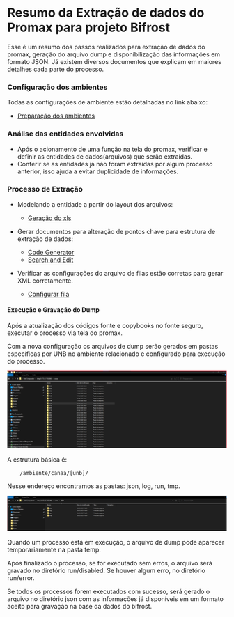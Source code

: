 # Resumo da Extração de dados do Promax para projeto Bifrost

Esse é um resumo dos passos realizados para extração de dados do promax, geração do arquivo dump e disponibilização das informações em formato JSON.
Já existem diversos documentos que explicam em maiores detalhes cada parte do processo.

### Configuração dos ambientes

Todas as configurações de ambiente estão detalhadas no link abaixo:

- [Preparação dos ambientes](https://dev.azure.com/AMBEV-SA/AMBEV-BIFROST/_wiki/wikis/Bifrost/2519/Configura%C3%A7%C3%A3o-de-Ambiente)

### Análise das entidades envolvidas

- Após o acionamento de uma função na tela do promax, verificar e definir as entidades de dados(arquivos) que serão extraídas.
- Conferir se as entidades já não foram extraídas por algum processo anterior, isso ajuda a evitar duplicidade de informações.

### Processo de Extração

- Modelando a entidade a partir do layout dos arquivos:

  - [Geração do xls](https://dev.azure.com/AMBEV-SA/AMBEV-BIFROST/_wiki/wikis/Bifrost/2682/Modelando-a-Entidade)

- Gerar documentos para alteração de pontos chave para estrutura de extração de dados:

  - [Code Generator](https://dev.azure.com/AMBEV-SA/AMBEV-BIFROST/_wiki/wikis/Bifrost/2582/Code-Gen-Extra%C3%A7%C3%A3o)
  - [Search and Edit](https://dev.azure.com/AMBEV-SA/AMBEV-BIFROST/_wiki/wikis/Bifrost/2586/Search-and-Edit-Extra%C3%A7%C3%A3o)

- Verificar as configurações do arquivo de filas estão corretas para gerar XML corretamente.
  - [Configurar fila](https://dev.azure.com/AMBEV-SA/AMBEV-BIFROST/_wiki/wikis/Bifrost/806/7-Alterar-CONFIG_CANAA.XML)

#### Execução e Gravação do Dump

Após a atualização dos códigos fonte e copybooks no fonte seguro, executar o processo via tela do promax.

Com a nova configuração os arquivos de dump serão gerados em pastas específicas por UNB no ambiente relacionado e configurado para execução do processo.

![Estrutura canaa](./estrutura_canaa.png)

A estrutura básica é:

```unix
    /ambiente/canaa/[unb]/
```

Nesse endereço encontramos as pastas: json, log, run, tmp.

![Estrutura canaa pastas](./estrutura_canaa_pastas.png)

Quando um processo está em execução, o arquivo de dump pode aparecer temporariamente na pasta temp.

Após finalizado o processo, se for executado sem erros, o arquivo será gravado no diretório run/disabled.
Se houver algum erro, no diretório run/error.

Se todos os processos forem executados com sucesso, será gerado o arquivo no diretório json com as informações já disponíveis em um formato aceito para gravação na base da dados do bifrost.
